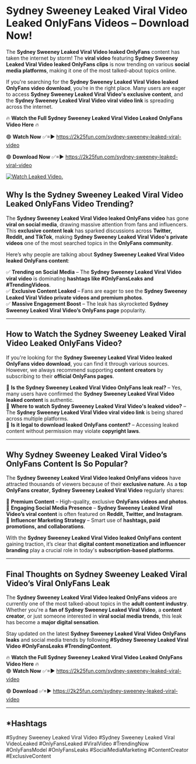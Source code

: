 # Sydney Sweeney Leaked Viral Video Leaked OnlyFans Videos – Download Now!

The **Sydney Sweeney Leaked Viral Video leaked OnlyFans** content has taken the internet by storm! The **viral video** featuring **Sydney Sweeney Leaked Viral Video leaked OnlyFans clips** is now trending on various **social media platforms**, making it one of the most talked-about topics online.  

If you're searching for the **Sydney Sweeney Leaked Viral Video leaked OnlyFans video download**, you’re in the right place. Many users are eager to access **Sydney Sweeney Leaked Viral Video's exclusive content**, and the **Sydney Sweeney Leaked Viral Video viral video link** is spreading across the internet.  

🔥 **Watch the Full Sydney Sweeney Leaked Viral Video Leaked OnlyFans Video Here** 🔥  

🟢 **Watch Now** ✅=► https://2k25fun.com/sydney-sweeney-leaked-viral-video

🟢 **Download Now** ✅=► https://2k25fun.com/sydney-sweeney-leaked-viral-video

[![Watch Leaked Video.](https://miro.medium.com/v2/resize:fit:828/format:webp/1*cilzJN44JGOrTw9NJCrNHA.gif "Watch Leaked Video")](https://2k25fun.com/sydney-sweeney-leaked-viral-video)

## **Why Is the Sydney Sweeney Leaked Viral Video Leaked OnlyFans Video Trending?**  

The **Sydney Sweeney Leaked Viral Video leaked OnlyFans video** has gone **viral on social media**, drawing massive attention from fans and influencers. This **exclusive content leak** has sparked discussions across **Twitter, Reddit, and TikTok**, making **Sydney Sweeney Leaked Viral Video's private videos** one of the most searched topics in the **OnlyFans community**.  

Here’s why people are talking about **Sydney Sweeney Leaked Viral Video leaked OnlyFans content**:  

✅ **Trending on Social Media** – The **Sydney Sweeney Leaked Viral Video viral video** is dominating **hashtags like #OnlyFansLeaks and #TrendingVideos**.  
✅ **Exclusive Content Leaked** – Fans are eager to see the **Sydney Sweeney Leaked Viral Video private videos and premium photos**.  
✅ **Massive Engagement Boost** – The leak has skyrocketed **Sydney Sweeney Leaked Viral Video’s OnlyFans page** popularity.  

---

## **How to Watch the Sydney Sweeney Leaked Viral Video Leaked OnlyFans Video?**  

If you're looking for the **Sydney Sweeney Leaked Viral Video leaked OnlyFans video download**, you can find it through various sources. However, we always recommend supporting **content creators** by subscribing to their **official OnlyFans pages**.  

🔹 **Is the Sydney Sweeney Leaked Viral Video OnlyFans leak real?** – Yes, many users have confirmed the **Sydney Sweeney Leaked Viral Video leaked content** is authentic.  
🔹 **Where to watch Sydney Sweeney Leaked Viral Video's leaked video?** – The **Sydney Sweeney Leaked Viral Video viral video link** is being shared across multiple platforms.  
🔹 **Is it legal to download leaked OnlyFans content?** – Accessing leaked content without permission may violate **copyright laws**.  

---

## **Why Sydney Sweeney Leaked Viral Video’s OnlyFans Content Is So Popular?**  

The **Sydney Sweeney Leaked Viral Video leaked OnlyFans videos** have attracted thousands of viewers because of their **exclusive nature**. As a **top OnlyFans creator**, **Sydney Sweeney Leaked Viral Video** regularly shares:  

📌 **Premium Content** – High-quality, exclusive **OnlyFans videos and photos**.  
📌 **Engaging Social Media Presence** – **Sydney Sweeney Leaked Viral Video’s viral content** is often featured on **Reddit, Twitter, and Instagram**.  
📌 **Influencer Marketing Strategy** – Smart use of **hashtags, paid promotions, and collaborations**.  

With the **Sydney Sweeney Leaked Viral Video leaked OnlyFans content** gaining traction, it’s clear that **digital content monetization and influencer branding** play a crucial role in today's **subscription-based platforms**.  

---

## **Final Thoughts on Sydney Sweeney Leaked Viral Video’s Viral OnlyFans Leak**  

The **Sydney Sweeney Leaked Viral Video leaked OnlyFans videos** are currently one of the most talked-about topics in the **adult content industry**. Whether you're a **fan of Sydney Sweeney Leaked Viral Video**, a **content creator**, or just someone interested in **viral social media trends**, this leak has become a **major digital sensation**.  

Stay updated on the latest **Sydney Sweeney Leaked Viral Video OnlyFans leaks** and social media trends by following **#Sydney Sweeney Leaked Viral Video #OnlyFansLeaks #TrendingContent**.  

🔥 **Watch the Full Sydney Sweeney Leaked Viral Video Leaked OnlyFans Video Here** 🔥  
🟢 **Watch Now** ✅=► https://2k25fun.com/sydney-sweeney-leaked-viral-video

🟢 **Download** ✅=► https://2k25fun.com/sydney-sweeney-leaked-viral-video

---

## *Hashtags
#Sydney Sweeney Leaked Viral Video #Sydney Sweeney Leaked Viral VideoLeaked #OnlyFansLeaked #ViralVideo #TrendingNow #OnlyFansModel #OnlyFansLeaks #SocialMediaMarketing #ContentCreator #ExclusiveContent  